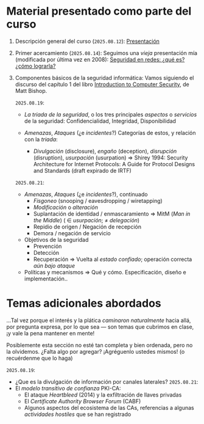 # Material presentado como parte del curso

1. Descripción general del curso (`2025.08.12`):
   [Presentación](./00_presentacion.pdf)
2. Primer acercamiento (`2025.08.14`): Seguimos una _vieja_ presentación
   mía (modificada por última vez en 2008): [Seguridad en redes: ¿qué es?
   ¿cómo lograrla?](./01_seg_en_redes.pdf)
3. Componentes básicos de la seguridad informática: Vamos siguiendo el
   discurso del capítulo 1 del libro [Introduction to Computer
   Security](https://www.oreilly.com/library/view/introduction-to-computer/0321247442/),
   de Matt Bishop.

   `2025.08.19`:
   - _La triada de la seguridad_, o los tres principales _aspectos_ o
     _servicios_ de la seguridad: Confidencialidad, Integridad,
     Disponibilidad

   - _Amenazas_, _Ataques_ (¿e _incidentes_?) Categorías de estos, y
     relación con la _triada_:
	 - _Divulgación_ (disclosure), _engaño_ (deception), _disrupción_
       (disruption), _usurpación_ (usurpation) ⇒ Shirey 1994: Security
       Architecture for Internet Protocols: A Guide for Protocol Designs
       and Standards (draft expirado de IRTF)

   `2025.08.21`:
   - _Amenazas_, _Ataques_ (¿e _incidentes_?), continuado
     - _Fisgoneo_ (snooping / eavesdropping / wiretapping)
     - _Modificación_ o _alteración_
     - Suplantación de identidad / enmascaramiento ⇒ MitM (_Man in the
       Middle_) ( ∈ _usurpación_;  ≠ _delegación_)
     - Repidio de origen / Negación de recepción
     - Demora / negación de servicio
   - Objetivos de la seguridad
     - Prevención
     - Detección
     - Recuperación ⇒ Vuelta al _estado confiado_; operación correcta _aún
       bajo ataque_
   - Políticas y mecanismos ⇒ Qué y cómo. Especificación, diseño e implementación..

# Temas adicionales abordados

...Tal vez porque el interés y la plática *caminaron naturalmente* hacia
allá, por pregunta expresa, por lo que sea — son temas que cubrimos en
clase, ¡y vale la pena mantener en mente!

Posiblemente esta sección no esté tan completa y bien ordenada, pero no la
olvidemos. ¿Falta algo por agregar? ¡Agréguenlo ustedes mismos! (o
recuérdenme que lo haga)

`2025.08.19`:
- ¿Que es la divulgación de información por canales laterales?
`2025.08.21`:
- El *modelo transitivo de confianza* PKI-CA:
  - El ataque *Heartbleed* (2014) y la exfiltración de llaves privadas
  - El *Certificate Authority Browser Forum* (CABF)
  - Algunos aspectos del ecosistema de las CAs, referencias a algunas
    *actividades hostiles* que se han registrado
